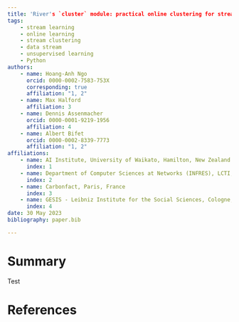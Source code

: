 ```yaml
---
title: 'River's `cluster` module: practical online clustering for streaming data'
tags:
    - stream learning
    - online learning
    - stream clustering
    - data stream
    - unsupervised learning
    - Python
authors:
    - name: Hoang-Anh Ngo
      orcid: 0000-0002-7583-753X
      corresponding: true
      affiliation: "1, 2"
    - name: Max Halford
      affiliation: 3
    - name: Dennis Assenmacher
      orcid: 0000-0001-9219-1956
      affiliation: 4
    - name: Albert Bifet
      orcid: 0000-0002-8339-7773
      affiliation: "1, 2"
affiliations:
    - name: AI Institute, University of Waikato, Hamilton, New Zealand
      index: 1
    - name: Department of Computer Sciences at Networks (INFRES), LCTI, Télécom Paris, Institut Polytechnique de Paris, Palaiseau, France
      index: 2
    - name: Carbonfact, Paris, France
      index: 3
    - name: GESIS - Leibniz Institute for the Social Sciences, Cologne, Germany
      index: 4
date: 30 May 2023
bibliography: paper.bib

---
```


# Summary
Test
# References